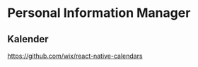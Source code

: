 Personal Information Manager
============================

## Kalender

https://github.com/wix/react-native-calendars
